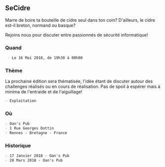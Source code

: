 ## SeCidre

Marre de boire ta bouteille de cidre seul dans ton coin?
D'ailleurs, le cidre est-il breton, normand ou basque?

Rejoins nous pour discuter entre passionnés de sécurité informatique!

### Quand

```markdown
 - Le 16 Mai 2018, de 19h30 à 00h00
```

### Thème

La prochaine édition sera thématisée, l'idée étant de discuter autour des challenges réalisés ou en cours de réalisation. Pas de spoil à espérer mais à minima de l'entraide et de l'aiguillage! 

```markdown
- Exploitation 
```

### Où

```markdown
- Oan's Pub
- 1 Rue Georges Dottin
- Rennes - Bretagne - France
```

### Historique

```markdown
- 17 Janvier 2018 - Oan's Pub
- 28 Mars 2018 - Oan's Pub
```

